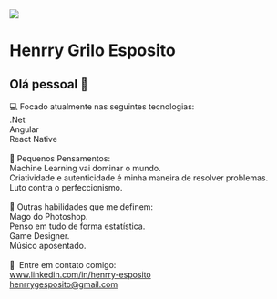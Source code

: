 <img width="auto" src="https://res.cloudinary.com/practicaldev/image/fetch/s--StRkI7Ze--/c_imagga_scale,f_auto,fl_progressive,h_420,q_auto,w_1000/https://codesandtags.github.io/blog/static/0c42bdee6c2a7e213cacc2b33ac3039c/a0304/hero.webp">


# Henrry Grilo Esposito

## Olá pessoal 👋

💻 Focado atualmente nas seguintes tecnologias:
<br/>.Net
<br/>Angular
<br/>React Native
<br/>
<br/>💭 Pequenos Pensamentos:
<br/>Machine Learning vai dominar o mundo.
<br/>Criatividade e autenticidade é minha maneira de resolver problemas.
<br/>Luto contra o perfeccionismo.
<br/>
<br/>💼 Outras habilidades que me definem:
<br/>Mago do Photoshop.
<br/>Penso em tudo de forma estatística.
<br/>Game Designer.
<br/>Músico aposentado.
<br/>
<br/>:email:&nbsp; Entre em contato comigo:
<br/>www.linkedin.com/in/henrry-esposito
<br/>henrrygesposito@gmail.com
